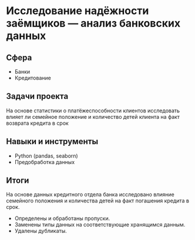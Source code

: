 # Исследование надёжности заёмщиков — анализ банковских данных

## Сфера

- Банки
- Кредитование

## Задачи проекта

На основе статистики о платёжеспособности клиентов исследовать влияет ли семейное положение и количество детей клиента на факт возврата кредита в срок

## Навыки и инструменты

- Python (pandas, seaborn)
- Предобработка данных

## Итоги

На основе данных кредитного отдела банка исследовано влияние семейного положения и количества детей на факт погашения кредита в срок.

- Определены и обработаны пропуски.
- Заменены типы данных на соответствующие хранящимся данным.
- Удалены дубликаты.

